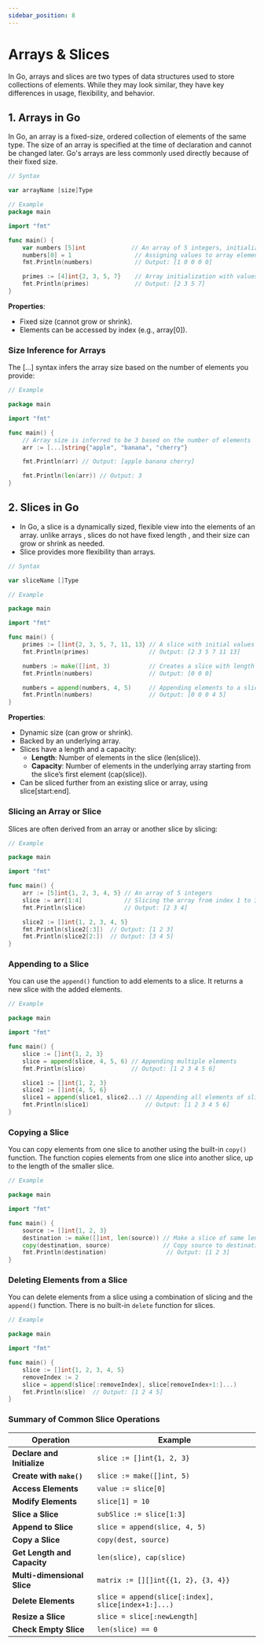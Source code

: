 ```yaml
---
sidebar_position: 8
---
```


# Arrays & Slices

In Go, arrays and slices are two types of data structures used to store collections of elements. While they may look similar, they have key differences in usage, flexibility, and behavior.

## 1. Arrays in Go

In Go, an array is a fixed-size, ordered collection of elements of the same type. The size of an array is specified at the time of declaration and cannot be changed later. Go's arrays are less commonly used directly because of their fixed size.

```go
// Syntax

var arrayName [size]Type
```

```go
// Example
package main

import "fmt"

func main() {
    var numbers [5]int             // An array of 5 integers, initialized to zero values
    numbers[0] = 1                  // Assigning values to array elements
    fmt.Println(numbers)            // Output: [1 0 0 0 0]

    primes := [4]int{2, 3, 5, 7}    // Array initialization with values
    fmt.Println(primes)             // Output: [2 3 5 7]
}
```

**Properties**:

- Fixed size (cannot grow or shrink).
- Elements can be accessed by index (e.g., array[0]).

### Size Inference for Arrays

The [...] syntax infers the array size based on the number of elements you provide:

```go
// Example

package main

import "fmt"

func main() {
	// Array size is inferred to be 3 based on the number of elements
	arr := [...]string{"apple", "banana", "cherry"}

	fmt.Println(arr) // Output: [apple banana cherry]

	fmt.Println(len(arr)) // Output: 3
}
```

## 2. Slices in Go

- In Go, a slice is a dynamically sized, flexible view into the elements of an array. unlike arrays , slices do not have fixed length , and their size can grow or shrink as needed.
- Slice provides more flexibility than arrays.

```go
// Syntax

var sliceName []Type
```

```go
// Example

package main

import "fmt"

func main() {
    primes := []int{2, 3, 5, 7, 11, 13} // A slice with initial values
    fmt.Println(primes)                 // Output: [2 3 5 7 11 13]

    numbers := make([]int, 3)           // Creates a slice with length 3 (zero values)
    fmt.Println(numbers)                // Output: [0 0 0]

    numbers = append(numbers, 4, 5)     // Appending elements to a slice
    fmt.Println(numbers)                // Output: [0 0 0 4 5]
}
```

**Properties**:

- Dynamic size (can grow or shrink).
- Backed by an underlying array.
- Slices have a length and a capacity:
  - **Length**: Number of elements in the slice (len(slice)).
  - **Capacity**: Number of elements in the underlying array starting from the slice’s first element (cap(slice)).
- Can be sliced further from an existing slice or array, using slice[start:end].

### Slicing an Array or Slice

Slices are often derived from an array or another slice by slicing:

```go
// Example

package main

import "fmt"

func main() {
    arr := [5]int{1, 2, 3, 4, 5} // An array of 5 integers
    slice := arr[1:4]            // Slicing the array from index 1 to 3 (4 is excluded)
    fmt.Println(slice)           // Output: [2 3 4]

    slice2 := []int{1, 2, 3, 4, 5}
    fmt.Println(slice2[:3])  // Output: [1 2 3]
    fmt.Println(slice2[2:])  // Output: [3 4 5]
}
```

### Appending to a Slice

You can use the `append()` function to add elements to a slice. It returns a new slice with the added elements.

```go
// Example

package main

import "fmt"

func main() {
    slice := []int{1, 2, 3}
    slice = append(slice, 4, 5, 6) // Appending multiple elements
    fmt.Println(slice)             // Output: [1 2 3 4 5 6]

    slice1 := []int{1, 2, 3}
    slice2 := []int{4, 5, 6}
    slice1 = append(slice1, slice2...) // Appending all elements of slice2
    fmt.Println(slice1)                // Output: [1 2 3 4 5 6]
}
```

### Copying a Slice

You can copy elements from one slice to another using the built-in `copy()` function. The function copies elements from one slice into another slice, up to the length of the smaller slice.

```go
// Example

package main

import "fmt"

func main() {
    source := []int{1, 2, 3}
    destination := make([]int, len(source)) // Make a slice of same length
    copy(destination, source)               // Copy source to destination
    fmt.Println(destination)                 // Output: [1 2 3]
}
```

### Deleting Elements from a Slice

You can delete elements from a slice using a combination of slicing and the `append()` function. There is no built-in `delete` function for slices.

```go
// Example

package main

import "fmt"

func main() {
    slice := []int{1, 2, 3, 4, 5}
    removeIndex := 2
    slice = append(slice[:removeIndex], slice[removeIndex+1:]...)
    fmt.Println(slice)  // Output: [1 2 4 5]
}
```

### Summary of Common Slice Operations

| Operation                   | Example                                             |
| --------------------------- | --------------------------------------------------- |
| **Declare and Initialize**  | `slice := []int{1, 2, 3}`                           |
| **Create with `make()`**    | `slice := make([]int, 5)`                           |
| **Access Elements**         | `value := slice[0]`                                 |
| **Modify Elements**         | `slice[1] = 10`                                     |
| **Slice a Slice**           | `subSlice := slice[1:3]`                            |
| **Append to Slice**         | `slice = append(slice, 4, 5)`                       |
| **Copy a Slice**            | `copy(dest, source)`                                |
| **Get Length and Capacity** | `len(slice), cap(slice)`                            |
| **Multi-dimensional Slice** | `matrix := [][]int{{1, 2}, {3, 4}}`                 |
| **Delete Elements**         | `slice = append(slice[:index], slice[index+1:]...)` |
| **Resize a Slice**          | `slice = slice[:newLength]`                         |
| **Check Empty Slice**       | `len(slice) == 0`                                   |
